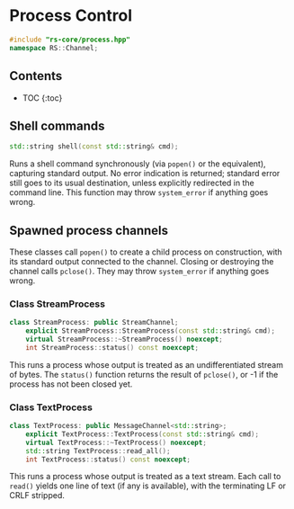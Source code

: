 # Process Control

```c++
#include "rs-core/process.hpp"
namespace RS::Channel;
```

## Contents

* TOC
{:toc}

## Shell commands

```c++
std::string shell(const std::string& cmd);
```

Runs a shell command synchronously (via `popen()` or the equivalent),
capturing standard output. No error indication is returned; standard error
still goes to its usual destination, unless explicitly redirected in the
command line. This function may throw `system_error` if anything goes wrong.

## Spawned process channels

These classes call `popen()` to create a child process on construction, with
its standard output connected to the channel. Closing or destroying the
channel calls `pclose()`. They may throw `system_error` if anything goes
wrong.

### Class StreamProcess

```c++
class StreamProcess: public StreamChannel;
    explicit StreamProcess::StreamProcess(const std::string& cmd);
    virtual StreamProcess::~StreamProcess() noexcept;
    int StreamProcess::status() const noexcept;
```

This runs a process whose output is treated as an undifferentiated stream of
bytes. The `status()` function returns the result of `pclose()`, or -1 if the
process has not been closed yet.

### Class TextProcess

```c++
class TextProcess: public MessageChannel<std::string>;
    explicit TextProcess::TextProcess(const std::string& cmd);
    virtual TextProcess::~TextProcess() noexcept;
    std::string TextProcess::read_all();
    int TextProcess::status() const noexcept;
```

This runs a process whose output is treated as a text stream. Each call to
`read()` yields one line of text (if any is available), with the terminating
LF or CRLF stripped.
